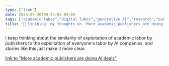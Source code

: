 ```yaml
---
type: ["link"]
date: 2024-09-30T09:43:05-04:00
tags: ["academic labor","digital labor","generative AI","research","publishing"]
title: "🔗 linkblog: my thoughts on 'More academic publishers are doing AI deals'"
---
```

I keep thinking about the similarity of exploitation of academic labor by publishers to the exploitation of everyone's labor by AI companies, and stories like this just make it more clear. 

[link to "More academic publishers are doing AI deals"](https://pivot-to-ai.com/2024/08/04/more-academic-publishers-are-doing-ai-deals/)
